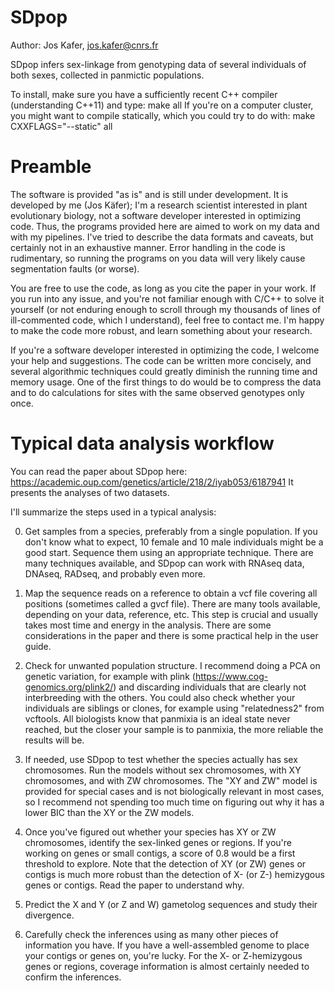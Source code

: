 SDpop
=====

Author: Jos Kafer, jos.kafer@cnrs.fr

SDpop infers sex-linkage from genotyping data of several individuals of both sexes, collected in panmictic populations. 

To install, make sure you have a sufficiently recent C++ compiler (understanding C++11) and type:
make all
If you're on a computer cluster, you might want to compile statically, which you could try to do with:
make CXXFLAGS="--static" all

# Preamble

The software is provided "as is" and is still under development. 
It is developed by me (Jos Käfer); I'm a research scientist interested in plant evolutionary biology, not a software 
developer interested in optimizing code. Thus, the programs provided here are aimed to work on my data and with my 
pipelines. I've tried to describe the data formats and caveats, but certainly not in an exhaustive manner. Error 
handling in the code is rudimentary, so running the programs on you data will very likely cause segmentation faults (or 
worse).

You are free to use the code, as long as you cite the paper in your work. If you run into any issue, and you're not 
familiar enough with C/C++ to solve it yourself (or not enduring enough to scroll through my thousands of lines of 
ill-commented code, which I understand), feel free to contact me. I'm happy to make the code more robust, and learn 
something about your research. 

If you're a software developer interested in optimizing the code, I welcome your help and suggestions. The code can be 
written more concisely, and several algorithmic techniques could greatly diminish the running time and memory usage. One
of the first things to do would be to compress the data and to do calculations for sites with the same observed 
genotypes only once.

# Typical data analysis workflow

You can read the paper about SDpop here: https://academic.oup.com/genetics/article/218/2/iyab053/6187941
It presents the analyses of two datasets.

I'll summarize the steps used in a typical analysis:

0) Get samples from a species, preferably from a single population. If you don't know what to expect, 10 female and 10 male individuals might be a good start.
Sequence them using an appropriate technique. There are many techniques available, and SDpop can work with RNAseq data, DNAseq, RADseq, and probably even more.

1) Map the sequence reads on a reference to obtain a vcf file covering all positions (sometimes called a gvcf file). 
There are many tools available, depending on your data, reference, etc. This step is crucial and usually takes most time and
energy in the analysis. There are some considerations in the paper and there is some practical help in the user guide.

2) Check for unwanted population structure. I recommend doing a PCA on genetic variation, for example with plink (https://www.cog-genomics.org/plink2/) and 
discarding individuals that are clearly not interbreeding with the others. You could also check whether your individuals are siblings or clones, for example using 
"relatedness2" from vcftools. All biologists know that panmixia is an ideal state never reached, but the closer your sample is to panmixia, the more reliable the results will be.

3) If needed, use SDpop to test whether the species actually has sex chromosomes. Run the models without sex chromosomes, with XY chromosomes, and with ZW chromosomes. 
The "XY and ZW" model is provided for special cases and is not biologically relevant in most cases, so I recommend not spending too much time on figuring out why 
it has a lower BIC than the XY or the ZW models. 

4) Once you've figured out whether your species has XY or ZW chromosomes, identify the sex-linked genes or regions. If you're working on genes or small contigs, a score of 0.8 
would be a first threshold to explore. Note that the detection of XY (or ZW) genes or contigs is much more robust than the detection of X- (or Z-) hemizygous genes or contigs. 
Read the paper to understand why.

5) Predict the X and Y (or Z and W) gametolog sequences and study their divergence.

6) Carefully check the inferences using as many other pieces of information you have. If you have a well-assembled genome to place your contigs or genes on, you're lucky. 
For the X- or Z-hemizygous genes or regions, coverage information is almost certainly needed to confirm the inferences.



